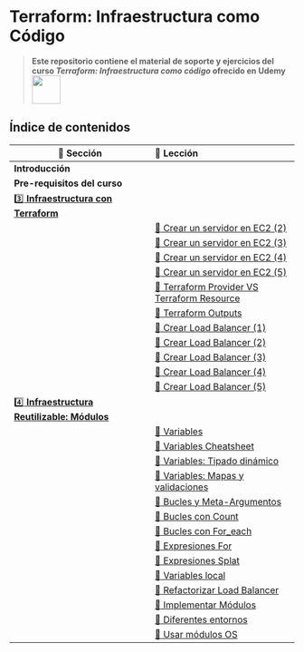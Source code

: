 # Terraform: Infraestructura como Código

> **Este repositorio contiene el material de soporte y ejercicios del curso _Terraform: Infraestructura como código_
> ofrecido en Udemy <img src="https://www.udemy.com/staticx/udemy/images/v7/logo-udemy.svg" width="50">**



## Índice de contenidos

| :book: Sección | :link: Lección |
| ------- | :------------ |
| **Introducción** |           |
| **Pre-requisitos del curso** | |
| [:three: **Infraestructura con Terraform**](./3-infra-con-terraform) | |
| | [:link: Crear un servidor en EC2 (2)](./3-infra-con-terraform/10-crear-servidor-2) |
| | [:link: Crear un servidor en EC2 (3)](./3-infra-con-terraform/11-crear-servidor-3) |
| | [:link: Crear un servidor en EC2 (4)](./3-infra-con-terraform/12-crear-servidor-4) |
| | [:link: Crear un servidor en EC2 (5)](./3-infra-con-terraform/13-crear-servidor-5) |
| | [:link: Terraform Provider VS Terraform Resource](./3-infra-con-terraform/14-tf-provider-tf-resource) |
| | [:link: Terraform Outputs](./3-infra-con-terraform/19-terraform-outputs) |
| | [:link: Crear Load Balancer (1)](./3-infra-con-terraform/21-load-balancer-1) |
| | [:link: Crear Load Balancer (2)](./3-infra-con-terraform/22-load-balancer-2) |
| | [:link: Crear Load Balancer (3)](./3-infra-con-terraform/23-load-balancer-3) |
| | [:link: Crear Load Balancer (4)](./3-infra-con-terraform/24-load-balancer-4) |
| | [:link: Crear Load Balancer (5)](./3-infra-con-terraform/25-load-balancer-5) |
| [:four: **Infraestructura Reutilizable: Módulos**](./4-infra-reutilizable) | |
| | [:link: Variables](./4-infra-reutilizable/30-variables) |
| | [:link: Variables Cheatsheet](./4-infra-reutilizable/31-variables-cheatsheet) |
| | [:link: Variables: Tipado dinámico](./4-infra-reutilizable/32-tipado-dinamico) |
| | [:link: Variables: Mapas y validaciones](./4-infra-reutilizable/33-mapas-validaciones) |
| | [:link: Bucles y Meta-Argumentos](./4-infra-reutilizable/34-bucles-meta-argumentos) |
| | [:link: Bucles con Count](./4-infra-reutilizable/35-bucles-count) |
| | [:link: Bucles con For_each](./4-infra-reutilizable/36-bucles-foreach) |
| | [:link: Expresiones For](./4-infra-reutilizable/38-expresiones-for) |
| | [:link: Expresiones Splat](./4-infra-reutilizable/39-expresiones-splat) |
| | [:link: Variables local](./4-infra-reutilizable/40-variables-local) |
| | [:link: Refactorizar Load Balancer](./4-infra-reutilizable/41-refactorizar-load-balancer) |
| | [:link: Implementar Módulos](./4-infra-reutilizable/44-implementar-modulos) |
| | [:link: Diferentes entornos](./4-infra-reutilizable/47-diferentes-entornos) |
| | [:link: Usar módulos OS](./4-infra-reutilizable/48-usar-modulos-os) |
